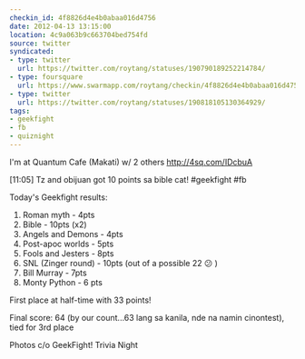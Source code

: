 ```yaml
---
checkin_id: 4f8826d4e4b0abaa016d4756
date: 2012-04-13 13:15:00
location: 4c9a063b9c663704bed754fd
source: twitter
syndicated:
- type: twitter
  url: https://twitter.com/roytang/statuses/190790189252214784/
- type: foursquare
  url: https://www.swarmapp.com/roytang/checkin/4f8826d4e4b0abaa016d4756
- type: twitter
  url: https://twitter.com/roytang/statuses/190818105130364929/
tags:
- geekfight
- fb
- quiznight
---
```


I'm at Quantum Cafe (Makati) w/ 2 others http://4sq.com/IDcbuA

[11:05] Tz and obijuan got 10 points sa bible cat! #geekfight #fb

Today's Geekfight results:

1. Roman myth - 4pts
2. Bible - 10pts (x2)
3. Angels and Demons - 4pts
4. Post-apoc worlds - 5pts
5. Fools and Jesters - 8pts
6. SNL (Zinger round) - 10pts (out of a possible 22 😕 )
7. Bill Murray - 7pts
8. Monty Python - 6 pts

First place at half-time with 33 points!

Final score: 64 (by our count...63 lang sa kanila, nde na namin cinontest), tied for 3rd place

Photos c/o GeekFight! Trivia Night